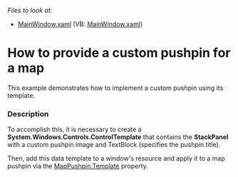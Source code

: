 <!-- default file list -->
*Files to look at*:

* [MainWindow.xaml](./CS/MapShape_Template/MainWindow.xaml) (VB: [MainWindow.xaml](./VB/MapShape_Template/MainWindow.xaml))
<!-- default file list end -->
# How to provide a custom pushpin for a map


<p>This example demonstrates  how to implement a custom pushpin using its template. <br />
</p>


<h3>Description</h3>

<p>To accomplish this, it is necessary to create a <strong>System.Windows.Controls.ControlTemplate</strong> that contains the <strong>StackPan</strong><strong>el</strong> with a custom pushpin image and TextBlock (specifies the pushpin title).</p>
<p>Then, add this data template to a window's resource and apply it to a map pushpin via the <a href="http://documentation.devexpress.com/#WPF/DevExpressXpfMapMapPushpin_Templatetopic"><u>MapPushpin.Template</u></a> property.</p>

<br/>


